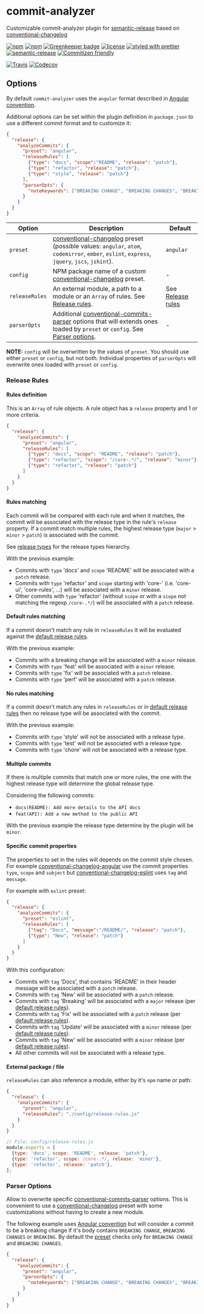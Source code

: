# **commit-analyzer**

Customizable commit-analyzer plugin for [semantic-release](https://github.com/semantic-release/semantic-release) based on [conventional-changelog](https://github.com/conventional-changelog/conventional-changelog)

[![npm](https://img.shields.io/npm/v/@semantic-release/commit-analyzer.svg)](https://www.npmjs.com/package/@semantic-release/commit-analyzer)
[![npm](https://img.shields.io/npm/dt/@semantic-release/commit-analyzer.svg)](https://www.npmjs.com/package/@semantic-release/commit-analyzer)
[![Greenkeeper badge](https://badges.greenkeeper.io/semantic-release/commit-analyzer.svg)](https://greenkeeper.io/)
[![license](https://img.shields.io/github/license/semantic-release/commit-analyzer.svg)](https://github.com/semantic-release/commit-analyzer/blob/master/LICENSE)
[![styled with prettier](https://img.shields.io/badge/styled_with-prettier-ff69b4.svg)](https://github.com/prettier/prettier)
[![semantic-release](https://img.shields.io/badge/%20%20%F0%9F%93%A6%F0%9F%9A%80-semantic--release-e10079.svg)](https://github.com/semantic-release/semantic-release)
[![Commitizen friendly](https://img.shields.io/badge/commitizen-friendly-brightgreen.svg)](http://commitizen.github.io/cz-cli/)

[![Travis](https://img.shields.io/travis/semantic-release/commit-analyzer.svg)](https://travis-ci.org/semantic-release/commit-analyzer)
[![Codecov](https://img.shields.io/codecov/c/github/semantic-release/commit-analyzer.svg)](https://codecov.io/gh/semantic-release/commit-analyzer)

## Options

By default `commit-analyzer` uses the `angular` format described in [Angular convention](https://github.com/conventional-changelog/conventional-changelog/blob/master/packages/conventional-changelog-angular/convention.md).

Additional options can be set within the plugin definition in `package.json` to use a different commit format and to customize it:

```json
{
  "release": {
    "analyzeCommits": {
      "preset": "angular",
      "releaseRules": [
        {"type": "docs", "scope":"README", "release": "patch"},
        {"type": "refactor", "release": "patch"},
        {"type": "style", "release": "patch"}
      ],
      "parserOpts": {
        "noteKeywords": ["BREAKING CHANGE", "BREAKING CHANGES", "BREAKING"]
      }
    }
  }
}
```

| Option         | Description                                                                                                                                                                                                                                                                                        | Default                               |
| -------------- | -------------------------------------------------------------------------------------------------------------------------------------------------------------------------------------------------------------------------------------------------------------------------------------------------- | ------------------------------------- |
| `preset`       | [conventional-changelog](https://github.com/conventional-changelog/conventional-changelog) preset (possible values: `angular`, `atom`, `codemirror`, `ember`, `eslint`, `express`, `jquery`, `jscs`, `jshint`).                                                                                    | `angular`                             |
| `config`       | NPM package name of a custom [conventional-changelog](https://github.com/conventional-changelog/conventional-changelog) preset.                                                                                                                                                                    | -                                     |
| `releaseRules` | An external module, a path to a module or an `Array` of rules. See [Release rules](#release-rules).                                                                                                                                                                                                 | See [Release rules](#release-rules)     |
| `parserOpts`   | Additional [conventional-commits-parser](https://github.com/conventional-changelog/conventional-changelog/tree/master/packages/conventional-commits-parser#conventionalcommitsparseroptions) options that will extends ones loaded by `preset` or `config`. See [Parser options](#parser-options). | -                                     |

**NOTE:** `config` will be overwritten by the values of `preset`. You should use either `preset` or `config`, but not both. Individual properties of `parserOpts` will overwrite ones loaded with `preset` or `config`.

### Release Rules

#### Rules definition
This is an `Array` of rule objects. A rule object has a `release` property and 1 or more criteria.
```json
{
  "release": {
    "analyzeCommits": {
      "preset": "angular",
      "releaseRules": [
        {"type": "docs", "scope": "README", "release": "patch"},
        {"type": "refactor", "scope": "/core-.*/", "release": "minor"},
        {"type": "refactor", "release": "patch"}
      ]
    }
  }
}
```
#### Rules matching

Each commit will be compared with each rule and when it matches, the commit will be associated with the release type in the rule's `release` property. If a commit match multiple rules, the highest release type (`major` > `minor` > `patch`) is associated with the commit.

See [release types](lib/default/release-types.js) for the release types hierarchy.

With the previous example:
*   Commits with `type` 'docs' and `scope` 'README' will be associated with a `patch` release.
*   Commits with `type` 'refactor' and `scope` starting with 'core-' (i.e. 'core-ui', 'core-rules', ...) will be associated with a `minor` release.
*   Other commits with `type` 'refactor' (without `scope` or with a `scope` not matching the regexp `/core-.*/`) will be associated with a `patch` release.

#### Default rules matching

If a commit doesn't match any rule in `releaseRules` it will be evaluated against the [default release rules](lib/default/release-rules.js).

With the previous example:
*   Commits with a breaking change will be associated with a `minor` release.
*   Commits with `type` 'feat' will be associated with a `minor` release.
*   Commits with `type` 'fix' will be associated with a `patch` release.
*   Commits with `type` 'perf' will be associated with a `patch` release.

#### No rules matching

If a commit doesn't match any rules in `releaseRules` or in [default release rules](lib/default/release-rules.js) then no release type will be associated with the commit.

With the previous example:
*   Commits with `type` 'style' will not be associated with a release type.
*   Commits with `type` 'test' will not be associated with a release type.
*   Commits with `type` 'chore' will not be associated with a release type.

#### Multiple commits

If there is multiple commits that match one or more rules, the one with the highest release type will determine the global release type.

Considering the following commits:
*   `docs(README): Add more details to the API docs`
*   `feat(API): Add a new method to the public API`

With the previous example the release type determine by the plugin will be `minor`.

#### Specific commit properties

The properties to set in the rules will depends on the commit style chosen. For example [conventional-changelog-angular](https://github.com/conventional-changelog/conventional-changelog/blob/master/packages/conventional-changelog-angular/index.js#L9-L13) use the commit properties `type`, `scope` and `subject` but [conventional-changelog-eslint](https://github.com/conventional-changelog/conventional-changelog/blob/master/packages/conventional-changelog-eslint/index.js#L9-L12) uses `tag` and `message`.

For example with `eslint` preset:
```json
{
  "release": {
    "analyzeCommits": {
      "preset": "eslint",
      "releaseRules": [
        {"tag": "Docs", "message":"/README/", "release": "patch"},
        {"type": "New", "release": "patch"}
      ]
    }
  }
}
```
With this configuration:
*   Commits with `tag` 'Docs', that contains 'README' in their header message will be associated with a `patch` release.
*   Commits with `tag` 'New' will be associated with a `patch` release.
*   Commits with `tag` 'Breaking' will be associated with a `major` release (per [default release rules](lib/default/release-rules.js)).
*   Commits with `tag` 'Fix' will be associated with a `patch` release (per [default release rules](lib/default/release-rules.js)).
*   Commits with `tag` 'Update' will be associated with a `minor` release (per [default release rules](lib/default/release-rules.js)).
*   Commits with `tag` 'New' will be associated with a `minor` release (per [default release rules](lib/default/release-rules.js)).
*   All other commits will not be associated with a release type.

#### External package / file

`releaseRules` can also reference a module, either by it's `npm` name or path:
```json
{
  "release": {
    "analyzeCommits": {
      "preset": "angular",
      "releaseRules": "./config/release-rules.js"
    }
  }
}
```
```js
// File: config/release-rules.js
module.exports = [
  {type: 'docs', scope: 'README', release: 'patch'},
  {type: 'refactor', scope: /core-.*/, release: 'minor'},
  {type: 'refactor', release: 'patch'},
];
```

### Parser Options

Allow to overwrite specific [conventional-commits-parser](https://github.com/conventional-changelog/conventional-changelog/tree/master/packages/conventional-commits-parser#conventionalcommitsparseroptions) options. This is convenient to use a [conventional-changelog](https://github.com/conventional-changelog/conventional-changelog) preset with some customizations without having to create a new module.

The following example uses [Angular convention](https://github.com/conventional-changelog/conventional-changelog/blob/master/packages/conventional-changelog-angular/convention.md) but will consider a commit to be a breaking change if it's body contains `BREAKING CHANGE`, `BREAKING CHANGES` or `BREAKING`. By default the [preset](https://github.com/conventional-changelog/conventional-changelog/blob/master/packages/conventional-changelog-angular/index.js#L14) checks only for `BREAKING CHANGE` and `BREAKING CHANGES`.
```json
{
  "release": {
    "analyzeCommits": {
      "preset": "angular",
      "parserOpts": {
        "noteKeywords": ["BREAKING CHANGE", "BREAKING CHANGES", "BREAKING"],
      }
    }
  }
}
```
